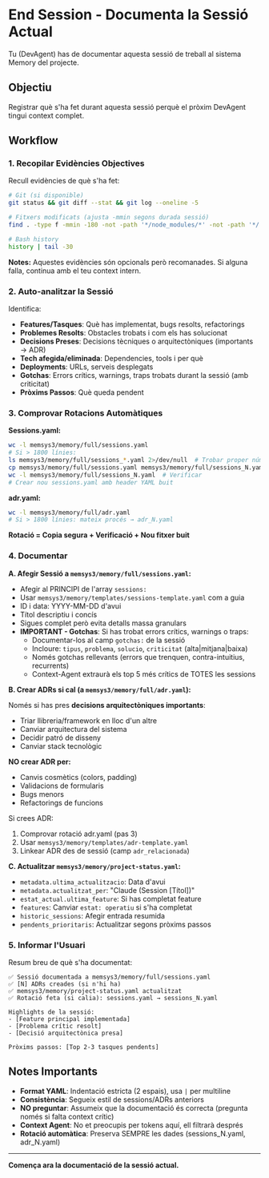 # End Session - Documenta la Sessió Actual

Tu (DevAgent) has de documentar aquesta sessió de treball al sistema Memory del projecte.

## Objectiu

Registrar què s'ha fet durant aquesta sessió perquè el pròxim DevAgent tingui context complet.

## Workflow

### 1. Recopilar Evidències Objectives

Recull evidències de què s'ha fet:

```bash
# Git (si disponible)
git status && git diff --stat && git log --oneline -5

# Fitxers modificats (ajusta -mmin segons durada sessió)
find . -type f -mmin -180 -not -path '*/node_modules/*' -not -path '*/.git/*' -not -path '*/dist/*'

# Bash history
history | tail -30
```

**Notes:** Aquestes evidències són opcionals però recomanades. Si alguna falla, continua amb el teu context intern.

### 2. Auto-analitzar la Sessió

Identifica:
- **Features/Tasques**: Què has implementat, bugs resolts, refactorings
- **Problemes Resolts**: Obstacles trobats i com els has solucionat
- **Decisions Preses**: Decisions tècniques o arquitectòniques (importants → ADR)
- **Tech afegida/eliminada**: Dependencies, tools i per què
- **Deployments**: URLs, serveis desplegats
- **Gotchas**: Errors crítics, warnings, traps trobats durant la sessió (amb criticitat)
- **Pròxims Passos**: Què queda pendent

### 3. Comprovar Rotacions Automàtiques

**Sessions.yaml:**
```bash
wc -l memsys3/memory/full/sessions.yaml
# Si > 1800 línies:
ls memsys3/memory/full/sessions_*.yaml 2>/dev/null  # Trobar proper número
cp memsys3/memory/full/sessions.yaml memsys3/memory/full/sessions_N.yaml  # Copiar
wc -l memsys3/memory/full/sessions_N.yaml  # Verificar
# Crear nou sessions.yaml amb header YAML buit
```

**adr.yaml:**
```bash
wc -l memsys3/memory/full/adr.yaml
# Si > 1800 línies: mateix procés → adr_N.yaml
```

**Rotació = Copia segura + Verificació + Nou fitxer buit**

### 4. Documentar

**A. Afegir Sessió a `memsys3/memory/full/sessions.yaml`:**
- Afegir al PRINCIPI de l'array `sessions:`
- Usar `memsys3/memory/templates/sessions-template.yaml` com a guia
- ID i data: YYYY-MM-DD d'avui
- Títol descriptiu i concís
- Sigues complet però evita detalls massa granulars
- **IMPORTANT - Gotchas**: Si has trobat errors crítics, warnings o traps:
  - Documentar-los al camp `gotchas:` de la sessió
  - Incloure: `tipus`, `problema`, `solucio`, `criticitat` (alta|mitjana|baixa)
  - Només gotchas rellevants (errors que trenquen, contra-intuitius, recurrents)
  - Context-Agent extraurà els top 5 més crítics de TOTES les sessions

**B. Crear ADRs si cal (a `memsys3/memory/full/adr.yaml`):**

Només si has pres **decisions arquitectòniques importants**:
- Triar llibreria/framework en lloc d'un altre
- Canviar arquitectura del sistema
- Decidir patró de disseny
- Canviar stack tecnològic

**NO crear ADR per:**
- Canvis cosmètics (colors, padding)
- Validacions de formularis
- Bugs menors
- Refactorings de funcions

Si crees ADR:
1. Comprovar rotació adr.yaml (pas 3)
2. Usar `memsys3/memory/templates/adr-template.yaml`
3. Linkear ADR des de sessió (camp `adr_relacionada`)

**C. Actualitzar `memsys3/memory/project-status.yaml`:**
- `metadata.ultima_actualitzacio`: Data d'avui
- `metadata.actualitzat_per`: "Claude (Session [Títol])"
- `estat_actual.ultima_feature`: Si has completat feature
- `features`: Canviar `estat: operatiu` si s'ha completat
- `historic_sessions`: Afegir entrada resumida
- `pendents_prioritaris`: Actualitzar segons pròxims passos

### 5. Informar l'Usuari

Resum breu de què s'ha documentat:

```
✅ Sessió documentada a memsys3/memory/full/sessions.yaml
✅ [N] ADRs creades (si n'hi ha)
✅ memsys3/memory/project-status.yaml actualitzat
✅ Rotació feta (si calia): sessions.yaml → sessions_N.yaml

Highlights de la sessió:
- [Feature principal implementada]
- [Problema crític resolt]
- [Decisió arquitectònica presa]

Pròxims passos: [Top 2-3 tasques pendents]
```

## Notes Importants

- **Format YAML**: Indentació estricta (2 espais), usa `|` per multiline
- **Consistència**: Segueix estil de sessions/ADRs anteriors
- **NO preguntar**: Assumeix que la documentació és correcta (pregunta només si falta context crític)
- **Context Agent**: No et preocupis per tokens aquí, ell filtrarà després
- **Rotació automàtica**: Preserva SEMPRE les dades (sessions_N.yaml, adr_N.yaml)

---

**Comença ara la documentació de la sessió actual.**
